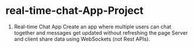 # real-time-chat-App-Project
1. Real-time Chat App Create an app where multiple users can chat together and messages get updated without refreshing the page Server and client share data using WebSockets (not Rest APIs).
